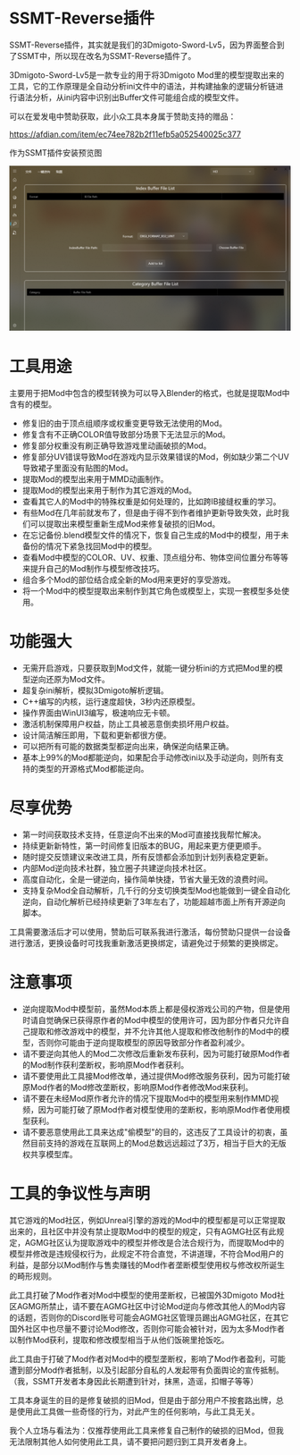 # SSMT-Reverse插件

SSMT-Reverse插件，其实就是我们的3Dmigoto-Sword-Lv5，因为界面整合到了SSMT中，所以现在改名为SSMT-Reverse插件了。

3Dmigoto-Sword-Lv5是一款专业的用于将3Dmigoto Mod里的模型提取出来的工具，它的工作原理是全自动分析ini文件中的语法，并构建抽象的逻辑分析链进行语法分析，从ini内容中识别出Buffer文件可能组合成的模型文件。

可以在爱发电中赞助获取，此小众工具本身属于赞助支持的赠品：

https://afdian.com/item/ec74ee782b2f11efb5a052540025c377

作为SSMT插件安装预览图

![alt text](image-1.png)


# 工具用途

主要用于把Mod中包含的模型转换为可以导入Blender的格式，也就是提取Mod中含有的模型。

- 修复旧的由于顶点组顺序或权重变更导致无法使用的Mod。
- 修复含有不正确COLOR值导致部分场景下无法显示的Mod。
- 修复部分权重没有刷正确导致游戏里动画破损的Mod。
- 修复部分UV错误导致Mod在游戏内显示效果错误的Mod，例如缺少第二个UV导致裙子里面没有贴图的Mod。
- 提取Mod的模型出来用于MMD动画制作。
- 提取Mod的模型出来用于制作为其它游戏的Mod。
- 查看其它人的Mod中的特殊权重是如何处理的，比如跨IB接缝权重的学习。
- 有些Mod在几年前就发布了，但是由于得不到作者维护更新导致失效，此时我们可以提取出来模型重新生成Mod来修复破损的旧Mod。
- 在忘记备份.blend模型文件的情况下，恢复自己生成的Mod中的模型，用于未备份的情况下紧急找回Mod中的模型。
- 查看Mod中模型的COLOR、UV、权重、顶点组分布、物体空间位置分布等等来提升自己的Mod制作与模型修改技巧。
- 组合多个Mod的部位结合成全新的Mod用来更好的享受游戏。
- 将一个Mod中的模型提取出来制作到其它角色或模型上，实现一套模型多处使用。

# 功能强大
- 无需开启游戏，只要获取到Mod文件，就能一键分析ini的方式把Mod里的模型逆向还原为Mod文件。
- 超复杂ini解析，模拟3Dmigoto解析逻辑。
- C++编写的内核，运行速度超快，3秒内还原模型。
- 操作界面由WinUI3编写，极速响应无卡顿。
- 激活机制保障用户权益，防止工具被恶意倒卖损坏用户权益。
- 设计简洁解压即用，下载和更新都很方便。
- 可以把所有可能的数据类型都逆向出来，确保逆向结果正确。
- 基本上99%的Mod都能逆向，如果配合手动修改ini以及手动逆向，则所有支持的类型的开源格式Mod都能逆向。

# 尽享优势
- 第一时间获取技术支持，任意逆向不出来的Mod可直接找我帮忙解决。
- 持续更新新特性，第一时间修复旧版本的BUG，用起来更方便更顺手。
- 随时提交反馈建议来改进工具，所有反馈都会添加到计划列表稳定更新。
- 内部Mod逆向技术社群，独立圈子共建逆向技术社区。
- 高度自动化，全是一键逆向，操作简单快捷，节省大量无效的浪费时间。
- 支持复杂Mod全自动解析，几千行的分支切换类型Mod也能做到一键全自动化逆向，自动化解析已经持续更新了3年左右了，功能超越市面上所有开源逆向脚本。

工具需要激活后才可以使用，赞助后可联系我进行激活，每份赞助只提供一台设备进行激活，更换设备时可找我重新激活更换绑定，请避免过于频繁的更换绑定。

# 注意事项

- 逆向提取Mod中模型前，虽然Mod本质上都是侵权游戏公司的产物，但是使用时请自觉确保已获得原作者的Mod中模型的使用许可，因为部分作者只允许自己提取和修改游戏中的模型，并不允许其他人提取和修改他制作的Mod中的模型，否则你可能由于逆向提取模型的原因导致部分作者盈利减少。
- 请不要逆向其他人的Mod二次修改后重新发布获利，因为可能打破原Mod作者的Mod制作获利垄断权，影响原Mod作者获利。
- 请不要使用此工具接Mod修改单，通过提供Mod修改服务获利，因为可能打破原Mod作者的Mod修改垄断权，影响原Mod作者修改Mod来获利。
- 请不要在未经Mod原作者允许的情况下提取Mod中的模型用来制作MMD视频，因为可能打破了原Mod作者对模型使用的垄断权，影响原Mod作者使用模型获利。
- 请不要恶意使用此工具来达成"偷模型"的目的，这违反了工具设计的初衷，虽然目前支持的游戏在互联网上的Mod总数远远超过了3万，相当于巨大的无版权共享模型库。


# 工具的争议性与声明

其它游戏的Mod社区，例如Unreal引擎的游戏的Mod中的模型都是可以正常提取出来的，且社区中并没有禁止提取Mod中的模型的规定，只有AGMG社区有此规定，AGMG社区认为提取游戏中的模型并修改是合法合规行为，而提取Mod中的模型并修改是违规侵权行为，此规定不符合直觉，不讲道理，不符合Mod用户的利益，是部分以Mod制作与售卖赚钱的Mod作者垄断模型使用权与修改权所诞生的畸形规则。

此工具打破了Mod作者对Mod中模型的使用垄断权，已被国外3Dmigoto Mod社区AGMG所禁止，请不要在AGMG社区中讨论Mod逆向与修改其他人的Mod内容的话题，否则你的Discord账号可能会AGMG社区管理员踢出AGMG社区，在其它国外社区中也尽量不要讨论Mod修改，否则你可能会被针对，因为太多Mod作者以制作Mod获利，提取和修改模型相当于从他们饭碗里抢饭吃。

此工具由于打破了Mod作者对Mod中的模型垄断权，影响了Mod作者盈利，可能遭到部分Mod作者抵制，以及引起部分自私的人发起带有负面舆论的宣传抵制。（我，SSMT开发者本身因此长期遭到针对，抹黑，造谣，扣帽子等等）

工具本身诞生的目的是修复破损的旧Mod，但是由于部分用户不按套路出牌，总是使用此工具做一些奇怪的行为，对此产生的任何影响，与此工具无关。

我个人立场与看法为：仅推荐使用此工具来修复自己制作的破损的旧Mod，但我无法限制其他人如何使用此工具，请不要把问题归到工具开发者身上。



